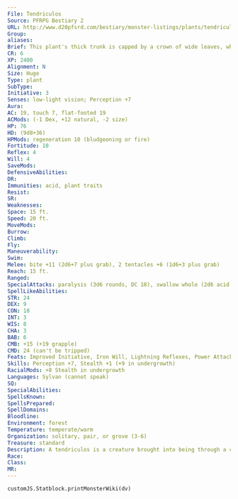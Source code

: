 ```yaml
---
File: Tendriculos
Source: PFRPG Bestiary 2
URL: http://www.d20pfsrd.com/bestiary/monster-listings/plants/tendriculos
Group: 
aliases: 
Brief: This plant's thick trunk is capped by a crown of wide leaves, whipping vines, mushrooms, and a ravenous purple maw.
CR: 6
XP: 2400
Alignment: N
Size: Huge
Type: plant
SubType: 
Initiative: 3
Senses: low-light vision; Perception +7
Aura: 
AC: 19, touch 7, flat-footed 19
ACMods: (-1 Dex, +12 natural, -2 size)
HP: 76
HD: (9d8+36)
HPMods: regeneration 10 (bludgeoning or fire)
Fortitude: 10
Reflex: 4
Will: 4
SaveMods: 
DefensiveAbilities: 
DR: 
Immunities: acid, plant traits
Resist: 
SR: 
Weaknesses: 
Space: 15 ft.
Speed: 20 ft.
MoveMods: 
Burrow: 
Climb: 
Fly: 
Maneuverability: 
Swim: 
Melee: bite +11 (2d6+7 plus grab), 2 tentacles +6 (1d6+3 plus grab)
Reach: 15 ft.
Ranged: 
SpecialAttacks: paralysis (3d6 rounds, DC 18), swallow whole (2d6 acid damage plus paralysis, AC 15, 7 hp)
SpellLikeAbilities: 
STR: 24
DEX: 9
CON: 18
INT: 3
WIS: 8
CHA: 3
BAB: 6
CMB: +15 (+19 grapple)
CMD: 24 (can't be tripped)
Feats: Improved Initiative, Iron Will, Lightning Reflexes, Power Attack, Skill Focus (Stealth)
Skills: Perception +7, Stealth +1 (+9 in undergrowth)
RacialMods: +8 Stealth in undergrowth
Languages: Sylvan (cannot speak)
SQ: 
SpecialAbilities: 
SpellsKnown: 
SpellsPrepared: 
SpellDomains: 
Bloodline: 
Environment: forest
Temperature: temperate/warm
Organization: solitary, pair, or grove (3-6)
Treasure: standard
Description: A tendriculos is a creature brought into being through a corruption of nature, often where foul magic has seeped into the environs for many years, or where the boundaries between the Material Plane and the mysterious realm of the fey have worn thin. Tales and myths speak of arcane manipulation from other planes, while others speak of a tendriculos as being the manifestation of an angered spirit of nature.  A voracious carnivore, the tendriculos is an active hunter when it needs to be but it prefers to rely on ambush tactics, choosing welltraveled areas in the forest where it can lie in wait in the undergrowth. The creature is quick to swallow any prey it happens to catch in its vines, relying upon the acidfilled reservoir in its trunk to finish off prey that may still have a bit of fight left in it. This acid not only consumes organic material with shocking ease, but also contains a powerful paralytic enzyme that further reduces a creature's chance of escape once it's been gulped down by the plant.  Although incapable of speech itself, the tendriculos generally understands a handful of words in a single language (usually Sylvan). While they tend to see all smaller creatures as nothing more than food, tales exist of certain creatures, particularly fey or druids, having secured a sort of alliance with local tendriculoses. In such cases, the tendriculos is more than willing to serve its ally as a guardian, so long as the ally is diligent at providing the plant with a regular supply of food.  The fact that a tendriculos displays a curious mix of plant, fungal, and even animal traits (in the form of its almost fleshy, toothed maw) has long intrigued sages.  That the creature is a plant is firmly established, yet it lays egg-like spheres when the need to reproduce strikes.  These "eggs" are in fact massive, puff ball-like fungi filled with spores-when jostled, the cloud of spores that is released can carry for miles, ensuring that a single tendriculos can seed a huge territory.  A tendriculos is 20 feet tall and weighs 3,500 pounds.
Race: 
Class: 
MR: 
---
```

```dataviewjs
customJS.Statblock.printMonsterWiki(dv)
```
